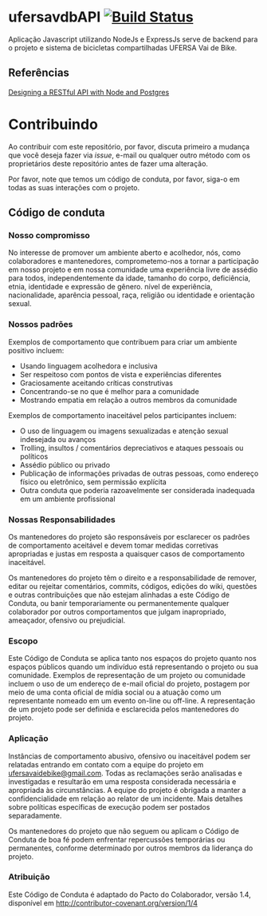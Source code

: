 # ufersavdbAPI [![Build Status](https://travis-ci.org/UFERSA-Vai-de-Bike/ufersavdbAPI)](https://travis-ci.org/UFERSA-Vai-de-Bike/ufersavdbAPI.svg?branch=master)

Aplicação Javascript utilizando NodeJs e ExpressJs serve de backend para o projeto e sistema de bicicletas compartilhadas UFERSA Vai de Bike.

## Referências 

[Designing a RESTful API with Node and Postgres](https://mherman.org/blog/designing-a-restful-api-with-node-and-postgres/)

# Contribuindo

Ao contribuir com este repositório, por favor, discuta primeiro a mudança que você deseja fazer via *issue*, e-mail ou qualquer outro método com os proprietários deste repositório antes de fazer uma alteração.

Por favor, note que temos um código de conduta, por favor, siga-o em todas as suas interações com o projeto.

## Código de conduta

### Nosso compromisso

No interesse de promover um ambiente aberto e acolhedor, nós, como colaboradores e mantenedores, comprometemo-nos a tornar a participação em nosso projeto e em nossa comunidade uma experiência livre de assédio para todos, independentemente da idade, tamanho do corpo, deficiência, etnia, identidade e expressão de gênero. nível de experiência, nacionalidade, aparência pessoal, raça, religião ou identidade e orientação sexual.

### Nossos padrões

Exemplos de comportamento que contribuem para criar um ambiente positivo incluem:

* Usando linguagem acolhedora e inclusiva
* Ser respeitoso com pontos de vista e experiências diferentes
* Graciosamente aceitando críticas construtivas
* Concentrando-se no que é melhor para a comunidade
* Mostrando empatia em relação a outros membros da comunidade

Exemplos de comportamento inaceitável pelos participantes incluem:

* O uso de linguagem ou imagens sexualizadas e atenção sexual indesejada ou avanços
* Trolling, insultos / comentários depreciativos e ataques pessoais ou políticos
* Assédio público ou privado
* Publicação de informações privadas de outras pessoas, como endereço físico ou eletrônico, sem permissão explícita
* Outra conduta que poderia razoavelmente ser considerada inadequada em um ambiente profissional

### Nossas Responsabilidades

Os mantenedores do projeto são responsáveis por esclarecer os padrões de comportamento aceitável e devem tomar medidas corretivas apropriadas e justas em resposta a quaisquer casos de comportamento inaceitável.

Os mantenedores do projeto têm o direito e a responsabilidade de remover, editar ou rejeitar comentários, commits, códigos, edições do wiki, questões e outras contribuições que não estejam alinhadas a este Código de Conduta, ou banir temporariamente ou permanentemente qualquer colaborador por outros comportamentos que julgam inapropriado, ameaçador, ofensivo ou prejudicial.

### Escopo

Este Código de Conduta se aplica tanto nos espaços do projeto quanto nos espaços públicos quando um indivíduo está representando o projeto ou sua comunidade. Exemplos de representação de um projeto ou comunidade incluem o uso de um endereço de e-mail oficial do projeto, postagem por meio de uma conta oficial de mídia social ou a atuação como um representante nomeado em um evento on-line ou off-line. A representação de um projeto pode ser definida e esclarecida pelos mantenedores do projeto.

### Aplicação

Instâncias de comportamento abusivo, ofensivo ou inaceitável podem ser relatadas entrando em contato com a equipe do projeto em ufersavaidebike@gmail.com. Todas as reclamações serão analisadas e investigadas e resultarão em uma resposta considerada necessária e apropriada às circunstâncias. A equipe do projeto é obrigada a manter a confidencialidade em relação ao relator de um incidente. Mais detalhes sobre políticas específicas de execução podem ser postados separadamente.

Os mantenedores do projeto que não seguem ou aplicam o Código de Conduta de boa fé podem enfrentar repercussões temporárias ou permanentes, conforme determinado por outros membros da liderança do projeto.

### Atribuição
Este Código de Conduta é adaptado do Pacto do Colaborador, versão 1.4, disponível em http://contributor-covenant.org/version/1/4
